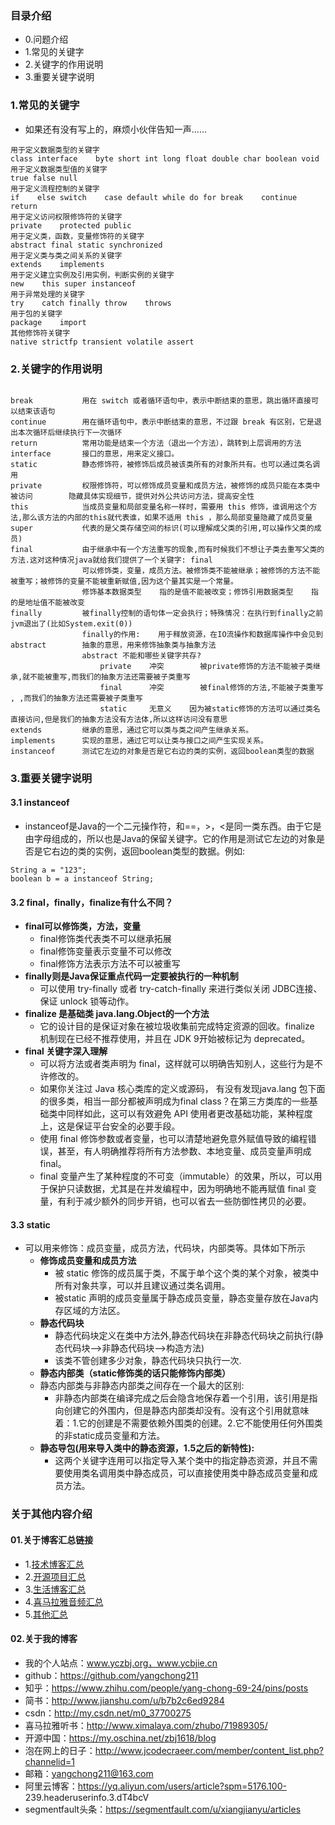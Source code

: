 ### 目录介绍
- 0.问题介绍
- 1.常见的关键字
- 2.关键字的作用说明
- 3.重要关键字说明



### 1.常见的关键字
- 如果还有没有写上的，麻烦小伙伴告知一声……
```
用于定义数据类型的关键字
class interface    byte short int long float double char boolean void               
用于定义数据类型值的关键字
true false null       
用于定义流程控制的关键字
if    else switch    case default while do for break    continue return           
用于定义访问权限修饰符的关键字
private    protected public       
用于定义类，函数，变量修饰符的关键字
abstract final static synchronized   
用于定义类与类之间关系的关键字
extends    implements           
用于定义建立实例及引用实例，判断实例的关键字
new    this super instanceof   
用于异常处理的关键字
try    catch finally throw    throws
用于包的关键字
package    import           
其他修饰符关键字
native strictfp transient volatile assert
```


### 2.关键字的作用说明

```

break           用在 switch 或者循环语句中，表示中断结束的意思，跳出循环直接可以结束该语句
continue        用在循环语句中，表示中断结束的意思，不过跟 break 有区别，它是退出本次循环后继续执行下一次循环           
return          常用功能是结束一个方法（退出一个方法），跳转到上层调用的方法
interface       接口的意思，用来定义接口。
static          静态修饰符，被修饰后成员被该类所有的对象所共有。也可以通过类名调用
private         权限修饰符，可以修饰成员变量和成员方法，被修饰的成员只能在本类中被访问        隐藏具体实现细节，提供对外公共访问方法，提高安全性
this            当成员变量和局部变量名称一样时，需要用 this 修饰，谁调用这个方法,那么该方法的内部的this就代表谁，如果不适用 this ，那么局部变量隐藏了成员变量
super           代表的是父类存储空间的标识(可以理解成父类的引用,可以操作父类的成员)
final           由于继承中有一个方法重写的现象,而有时候我们不想让子类去重写父类的方法.这对这种情况java就给我们提供了一个关键字: final
                可以修饰类，变量，成员方法。被修饰类不能被继承；被修饰的方法不能被重写；被修饰的变量不能被重新赋值,因为这个量其实是一个常量。
                修饰基本数据类型    指的是值不能被改变；修饰引用数据类型    指的是地址值不能被改变
finally         被finally控制的语句体一定会执行；特殊情况：在执行到finally之前jvm退出了(比如System.exit(0))
                finally的作用:    用于释放资源，在IO流操作和数据库操作中会见到
abstract        抽象的意思，用来修饰抽象类与抽象方法
                abstract 不能和哪些关键字共存?
                    private    冲突        被private修饰的方法不能被子类继承,就不能被重写,而我们的抽象方法还需要被子类重写
                    final      冲突        被final修饰的方法,不能被子类重写 , ,而我们的抽象方法还需要被子类重写
                    static     无意义    因为被static修饰的方法可以通过类名直接访问,但是我们的抽象方法没有方法体,所以这样访问没有意思
extends         继承的意思，通过它可以类与类之间产生继承关系。
implements      实现的意思，通过它可以让类与接口之间产生实现关系。
instanceof      测试它左边的对象是否是它右边的类的实例，返回boolean类型的数据
```


### 3.重要关键字说明
#### 3.1 instanceof
- instanceof是Java的一个二元操作符，和==，>，<是同一类东西。由于它是由字母组成的，所以也是Java的保留关键字。它的作用是测试它左边的对象是否是它右边的类的实例，返回boolean类型的数据。例如:
```
String a = "123";
boolean b = a instanceof String;
```


#### 3.2 final，finally，finalize有什么不同？
- **final可以修饰类，方法，变量**
    - final修饰类代表类不可以继承拓展
    - final修饰变量表示变量不可以修改
    - final修饰方法表示方法不可以被重写
- **finally则是Java保证重点代码一定要被执行的一种机制**
    - 可以使用 try-finally 或者 try-catch-finally 来进行类似关闭 JDBC连接、保证 unlock 锁等动作。
- **finalize 是基础类 java.lang.Object的一个方法**
    - 它的设计目的是保证对象在被垃圾收集前完成特定资源的回收。finalize 机制现在已经不推荐使用，并且在 JDK 9开始被标记为 deprecated。
- **final 关键字深入理解**
    - 可以将方法或者类声明为 final，这样就可以明确告知别人，这些行为是不许修改的。
    - 如果你关注过 Java 核心类库的定义或源码， 有没有发现java.lang 包下面的很多类，相当一部分都被声明成为final class？在第三方类库的一些基础类中同样如此，这可以有效避免 API 使用者更改基础功能，某种程度上，这是保证平台安全的必要手段。
    - 使用 final 修饰参数或者变量，也可以清楚地避免意外赋值导致的编程错误，甚至，有人明确推荐将所有方法参数、本地变量、成员变量声明成 final。
    - final 变量产生了某种程度的不可变（immutable）的效果，所以，可以用于保护只读数据，尤其是在并发编程中，因为明确地不能再赋值 final 变量，有利于减少额外的同步开销，也可以省去一些防御性拷贝的必要。


#### 3.3 static
- 可以用来修饰：成员变量，成员方法，代码块，内部类等。具体如下所示
    - **修饰成员变量和成员方法** 
        - 被 static 修饰的成员属于类，不属于单个这个类的某个对象，被类中所有对象共享，可以并且建议通过类名调用。
        - 被static 声明的成员变量属于静态成员变量，静态变量存放在Java内存区域的方法区。
    - **静态代码块** 
        - 静态代码块定义在类中方法外,静态代码块在非静态代码块之前执行(静态代码块—>非静态代码块—>构造方法)
        - 该类不管创建多少对象，静态代码块只执行一次.
    - **静态内部类（static修饰类的话只能修饰内部类）** 
    - 静态内部类与非静态内部类之间存在一个最大的区别:
        - 非静态内部类在编译完成之后会隐含地保存着一个引用，该引用是指向创建它的外围内，但是静态内部类却没有。没有这个引用就意味着：1.它的创建是不需要依赖外围类的创建。2.它不能使用任何外围类的非static成员变量和方法。
    - **静态导包(用来导入类中的静态资源，1.5之后的新特性):**
        - 这两个关键字连用可以指定导入某个类中的指定静态资源，并且不需要使用类名调用类中静态成员，可以直接使用类中静态成员变量和成员方法。






### 关于其他内容介绍
#### 01.关于博客汇总链接
- 1.[技术博客汇总](https://www.jianshu.com/p/614cb839182c)
- 2.[开源项目汇总](https://blog.csdn.net/m0_37700275/article/details/80863574)
- 3.[生活博客汇总](https://blog.csdn.net/m0_37700275/article/details/79832978)
- 4.[喜马拉雅音频汇总](https://www.jianshu.com/p/f665de16d1eb)
- 5.[其他汇总](https://www.jianshu.com/p/53017c3fc75d)


#### 02.关于我的博客
- 我的个人站点：www.yczbj.org，www.ycbjie.cn
- github：https://github.com/yangchong211
- 知乎：https://www.zhihu.com/people/yang-chong-69-24/pins/posts
- 简书：http://www.jianshu.com/u/b7b2c6ed9284
- csdn：http://my.csdn.net/m0_37700275
- 喜马拉雅听书：http://www.ximalaya.com/zhubo/71989305/
- 开源中国：https://my.oschina.net/zbj1618/blog
- 泡在网上的日子：http://www.jcodecraeer.com/member/content_list.php?channelid=1
- 邮箱：yangchong211@163.com
- 阿里云博客：https://yq.aliyun.com/users/article?spm=5176.100- 239.headeruserinfo.3.dT4bcV
- segmentfault头条：https://segmentfault.com/u/xiangjianyu/articles


